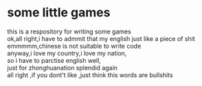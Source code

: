 some little games
====
this is a respository for writing some games  
ok,all right,i have to admmit that my english just like a piece of shit  
emmmmm,chinese is not suitable to write code  
anyway,i love my country,i love my nation,  
so i have to parctise english well,  
just for zhonghuanation splendid again    
all right ,if you dont't like ,just think this words are bullshits 
